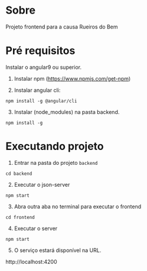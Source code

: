 # Sobre

Projeto frontend para a causa Rueiros do Bem

# Pré requisitos

Instalar o angular9 ou superior.

1. Instalar npm (https://www.npmjs.com/get-npm)

2. Instalar angular cli:

`npm install -g @angular/cli`

3. Instalar (node_modules) na pasta backend.

`npm install -g`

# Executando projeto

1. Entrar na pasta do projeto `backend` 

`cd backend`
 
2. Executar o json-server 

`npm start`

3. Abra outra aba no terminal para executar o frontend

`cd frontend`

4. Executar o server

`npm start`

5. O serviço estará disponível na URL.

http://localhost:4200
